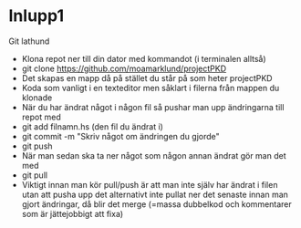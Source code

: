 # Inlupp1

Git lathund

* Klona repot ner till din dator med kommandot (i terminalen alltså)
* git clone https://github.com/moamarklund/projectPKD
* Det skapas en mapp då på stället du står på som heter projectPKD
* Koda som vanligt i en texteditor men såklart i filerna från mappen du klonade
* När du har ändrat något i någon fil så pushar man upp ändringarna till repot med
* git add filnamn.hs (den fil du ändrat i)
* git commit -m "Skriv något om ändringen du gjorde"
* git push
* När man sedan ska ta ner något som någon annan ändrat gör man det med
* git pull
* Viktigt innan man kör pull/push är att man inte själv har ändrat i filen utan att pusha upp det alternativt inte pullat ner det senaste innan man gjort ändringar, då blir det merge (=massa dubbelkod och kommentarer som är jättejobbigt att fixa)
